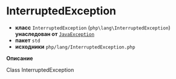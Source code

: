 # InterruptedException

- **класс** `InterruptedException` (`php\lang\InterruptedException`) **унаследован от** [`JavaException`](https://github.com/jphp-compiler/jphp/blob/master/jphp-runtime/api-docs/classes/php/lang/JavaException.ru.md)
- **пакет** `std`
- **исходники** `php/lang/InterruptedException.php`

**Описание**

Class InterruptedException
